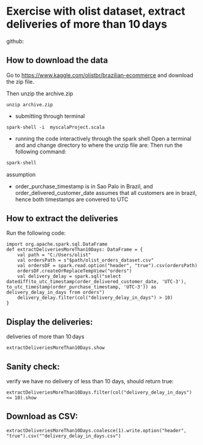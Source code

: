 # Exercise with olist dataset, extract deliveries of more than 10 days

github: 


## How to download the data

Go to https://www.kaggle.com/olistbr/brazilian-ecommerce and download the zip file. 

Then unzip the archive.zip 
```
unzip archive.zip
```

- submitting through terminal
```
spark-shell -i  myscalaProject.scala
```




- running the code interactively through the spark shell
Open a terminal and and change directory to where the unzip file are:
Then run the following command:

```bash
spark-shell
```

assumption
- order_purchase_timestamp is in Sao Palo in Brazil, and order_delivered_customer_date assumes that all customers are in brazil, hence both timestamps are convered to UTC

## How to extract the deliveries 

Run the following code: 

```
import org.apache.spark.sql.DataFrame
def extractDeliveriesMoreThan10Days: DataFrame = {
    val path = "C:/Users/olist"
    val ordersPath = s"$path/olist_orders_dataset.csv"
    val ordersDF = spark.read.option("header", "true").csv(ordersPath)
    ordersDF.createOrReplaceTempView("orders")
    val delivery_delay = spark.sql("select datediff(to_utc_timestamp(order_delivered_customer_date, 'UTC-3'), to_utc_timestamp(order_purchase_timestamp, 'UTC-3')) as delivery_delay_in_days from orders")
	delivery_delay.filter(col("delivery_delay_in_days") > 10)
}

```

## Display the deliveries: 

deliveries of more than 10 days
```
extractDeliveriesMoreThan10Days.show
```



## Sanity check:
verify we have no delivery of less than 10 days, should return true:
```
extractDeliveriesMoreThan10Days.filter(col("delivery_delay_in_days") <= 10).show
```

## Download as CSV: 
```
extractDeliveriesMoreThan10Days.coalesce(1).write.option("header", "true").csv(""delivery_delay_in_days.csv")
```

